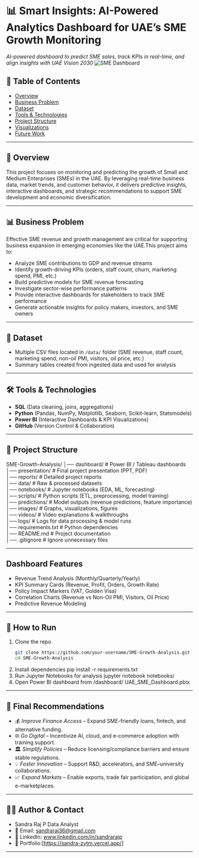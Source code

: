 # 📊 Smart Insights: AI-Powered Analytics Dashboard for UAE’s SME Growth Monitoring 
_AI-powered dashboard to predict SME sales, track KPIs in real-time, and align insights with UAE Vision 2030_
![SME Dashboard](https://github.com/user-attachments/assets/39e7ec78-5c41-4e32-ad6a-734a93fefd49)



## 📑 Table of Contents 
 
- [Overview](#📌-overview)
- [Business Problem](#business-problem)  
- [Dataset](#dataset)  
- [Tools & Technologies](#tools--technologies)  
- [Project Structure](#project-structure)  
- [Visualizations](#visualizations)  
- [Future Work](#future-work)  

---

## 📌 Overview  

This project focuses on monitoring and predicting the growth of Small and Medium Enterprises (SMEs) in the UAE. By leveraging real-time business data, market trends, and customer behavior, it delivers predictive insights, interactive dashboards, and strategic recommendations to support SME development and economic diversification.

---

## 📊 Business Problem 

Effective SME revenue and growth management are critical for supporting business expansion in emerging economies like the UAE.This project aims to:
- Analyze SME contributions to GDP and revenue streams
- Identify growth-driving KPIs (orders, staff count, churn, marketing spend, PMI, etc.)
- Build predictive models for SME revenue forecasting
- Investigate sector-wise performance patterns
- Provide interactive dashboards for stakeholders to track SME performance
- Generate actionable insights for policy makers, investors, and SME owners

---

## 📂 Dataset

- Multiple CSV files located in `/data/` folder (SME revenue, staff count, marketing spend, non-oil PMI, visitors, oil price, etc.)
- Summary tables created from ingested data and used for analysis

---

## 🛠 Tools & Technologies

- **SQL** (Data cleaning, joins, aggregations)  
- **Python** (Pandas, NumPy, Matplotlib, Seaborn, Scikit-learn, Statsmodels)  
- **Power BI** (Interactive Dashboards & KPI Visualizations)  
- **GitHub** (Version Control & Collaboration)  

---

## 📂 Project Structure

SME-Growth-Analysis/
│── dashboard/              # Power BI / Tableau dashboards  
│── presentation/           # Final project presentation (PPT, PDF)  
│── reports/                # Detailed project reports  
│── data/                   # Raw & processed datasets  
│── notebooks/              # Jupyter notebooks (EDA, ML, forecasting)  
│── scripts/                # Python scripts (ETL, preprocessing, model training)  
│── predictions/            # Model outputs (revenue predictions, feature importance)  
│── images/                 # Graphs, visualizations, figures  
│── videos/                 # Video explanations & walkthroughs  
│── logs/                   # Logs for data processing & model runs  
│── requirements.txt        # Python dependencies  
│── README.md               # Project documentation  
│── .gitignore              # Ignore unnecessary files

---

## Dashboard Features

- Revenue Trend Analysis (Monthly/Quarterly/Yearly)
- KPI Summary Cards (Revenue, Profit, Orders, Growth Rate)
- Policy Impact Markers (VAT, Golden Visa)
- Correlation Charts (Revenue vs Non-Oil PMI, Visitors, Oil Price)
- Predictive Revenue Modeling

---

## 📌 How to Run

1. Clone the repo  
   ```bash
   git clone https://github.com/your-username/SME-Growth-Analysis.git
   cd SME-Growth-Analysis
2. Install dependencies
 pip install -r requirements.txt
3. Run Jupyter Notebooks for analysis
jupyter notebook notebooks/
4. Open Power BI dashboard from /dashboard/
UAE_SME_Dashboard.pbix

---

## 🚀 Final Recommendations

- 💰 *Improve Finance Access* – Expand SME-friendly loans, fintech, and alternative funding.  
- 🌐 *Go Digital* – Incentivize AI, cloud, and e-commerce adoption with training support.  
- 🏛 *Simplify Policies* – Reduce licensing/compliance barriers and ensure stable regulations.  
- 💡 *Foster Innovation* – Support R&D, accelerators, and SME–university collaborations.  
- 📈 *Expand Markets* – Enable exports, trade fair participation, and global e-marketplaces.  

---

## 👩‍💻 Author & Contact

- Sandra Raj P Data Analyst
- 📧 Email: sandraraj36@gmail.com
- 💼 LinkedIn: www.linkedin.com/in/sandrarajp
- 📂 Portfolio:[https://sandra-zvtm.vercel.app/]

---
